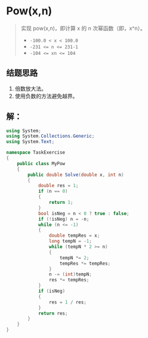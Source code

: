 # Pow(x,n)

> 实现 pow(x,n)，即计算 x 的 n 次幂函数（即，x^n）。
>
> - `-100.0 < x < 100.0`
> - `-231 <= n <= 231-1`
> - `-104 <= xn <= 104`

## 结题思路

1. 倍数放大法。
2. 使用负数的方法避免越界。

## 解：

```c#
using System;
using System.Collections.Generic;
using System.Text;

namespace TaskExercise
{
    public class MyPow
    {
        public double Solve(double x, int n)
        {
            double res = 1;
            if (n == 0)
            {
                return 1;
            }
            bool isNeg = n < 0 ? true : false;
            if (!isNeg) n = -n;
            while (n <= -1)
            {
                double tempRes = x;
                long tempN = -1;
                while (tempN * 2 >= n)
                {
                    tempN *= 2;
                    tempRes *= tempRes;
                }
                n -= (int)tempN;
                res *= tempRes;
            }
            if (isNeg)
            {
                res = 1 / res;
            }
            return res;
        }
    }
}

```



